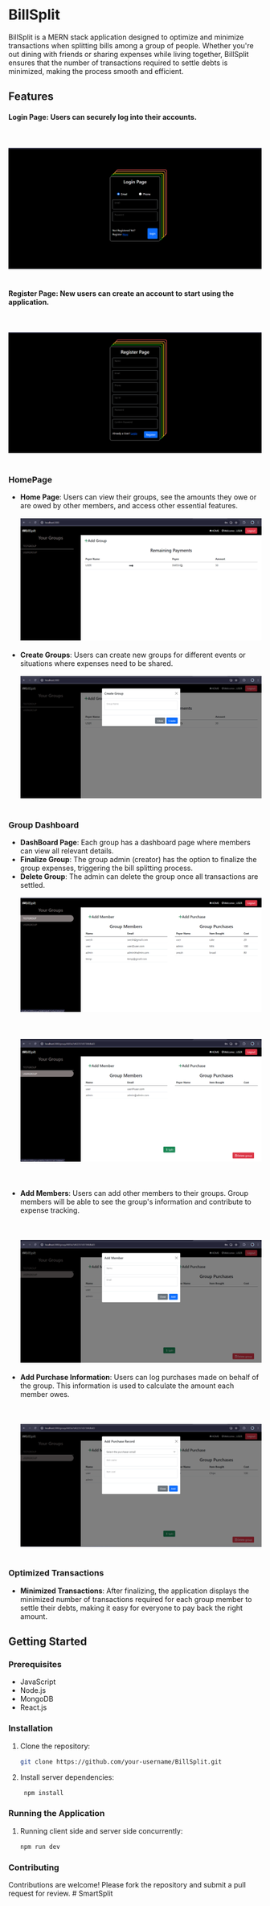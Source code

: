 # BillSplit

BillSplit is a MERN stack application designed to optimize and minimize transactions when splitting bills among a group of people. Whether you're out dining with friends or sharing expenses while living together, BillSplit ensures that the number of transactions required to settle debts is minimized, making the process smooth and efficient.
## Features
#### **Login Page**: Users can securely log into their accounts.
<br><br/>
![Login Page](assets/LoginPage.png)
<br><br/>
#### **Register Page**: New users can create an account to start using the application.
<br><br/>
![Registeration Page](assets/RegisterPage.png)
<br><br/>
### HomePage
- **Home Page**: Users can view their groups, see the amounts they owe or are owed by other members, and access other essential features.
<br><br/>
  ![Home Page](assets/HomePage.png)
<br><br/>
- **Create Groups**: Users can create new groups for different events or situations where expenses need to be shared.
<br><br/>
   ![Create Group](assets/CreateGroupModal.png)
<br><br/>

### Group Dashboard
- **DashBoard Page**: Each group has a dashboard page where members can view all relevant details.
- **Finalize Group**: The group admin (creator) has the option to finalize the group expenses, triggering the bill splitting process.
- **Delete Group**: The admin can delete the group once all transactions are settled.
<br><br/>
   ![Create Group](assets/DashBoard1.png)
<br><br/>
<br><br/>
   ![Create Group](assets/DashBoard2.png)
<br><br/>
<br><br/>
- **Add Members**: Users can add other members to their groups. Group members will be able to see the group's information and contribute to expense tracking.
<br><br/>
<br><br/>
   ![Create Group](assets/AddMemberModal.png)
<br><br/>
- **Add Purchase Information**: Users can log purchases made on behalf of the group. This information is used to calculate the amount each member owes.
<br><br/>
<br><br/>
   ![Create Group](assets/AddPurchaseRecordModal.png)
<br><br/>

### Optimized Transactions
- **Minimized Transactions**: After finalizing, the application displays the minimized number of transactions required for each group member to settle their debts, making it easy for everyone to pay back the right amount.

## Getting Started

### Prerequisites
- JavaScript
- Node.js
- MongoDB
- React.js

### Installation
1. Clone the repository:
   ```sh
   git clone https://github.com/your-username/BillSplit.git
   
2. Install server dependencies:
   ```sh
    npm install
### Running the Application

1. Running client side and server side concurrently:
   ```sh
   npm run dev

### Contributing
Contributions are welcome! Please fork the repository and submit a pull request for review.
#   S m a r t S p l i t 
 
 